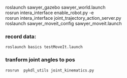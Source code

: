 roslaunch sawyer_gazebo sawyer_world.launch    
rosrun intera_interface enable_robot.py -e    
rosrun intera_interface joint_trajectory_action_server.py  
roslaunch sawyer_moveit_config sawyer_moveit.launch       
### record data:   
```   
roslaunch basics testMoveIt.launch     
```   
### tranform joint angles to pos  
```    
rosrun  pykdl_utils joint_kinematics.py            
```   
